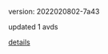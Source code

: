 version: 2022020802-7a43

updated 1 avds

[details](https://github.com/0x74f917491bfa7ebfa379/ali_avd_db/blob/master/change_log/2022/02/08/02/7a43.txt)
